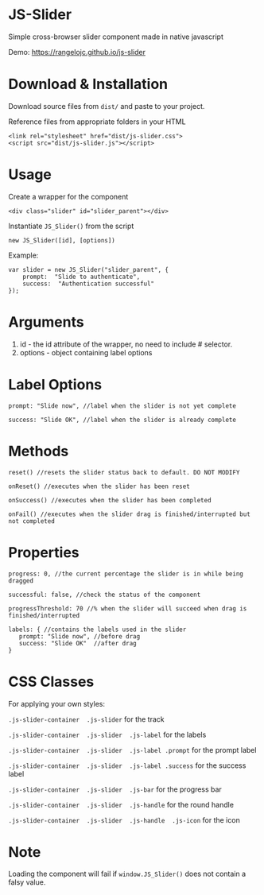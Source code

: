 # JS-Slider

Simple cross-browser slider component made in native javascript

Demo: https://rangelojc.github.io/js-slider

# Download & Installation
Download source files from `dist/` and paste to your project.

Reference files from appropriate folders in your HTML

    <link rel="stylesheet" href="dist/js-slider.css">
    <script src="dist/js-slider.js"></script>

# Usage
Create a wrapper for the component

    <div class="slider" id="slider_parent"></div>

Instantiate `JS_Slider()` from the script

    new JS_Slider([id], [options])
    
Example:
    
    var slider = new JS_Slider("slider_parent", {
	    prompt:  "Slide to authenticate",
	    success:  "Authentication successful"
    });

# Arguments

 1. id - the id attribute of the wrapper, no need to include # selector.
 2. options - object containing label options

# Label Options
	prompt: "Slide now", //label when the slider is not yet complete
	
	success: "Slide OK", //label when the slider is already complete

# Methods

	reset() //resets the slider status back to default. DO NOT MODIFY
	
	onReset() //executes when the slider has been reset
	
	onSuccess() //executes when the slider has been completed
	
	onFail() //executes when the slider drag is finished/interrupted but not completed

# Properties

	progress: 0, //the current percentage the slider is in while being dragged
	
	successful: false, //check the status of the component
	
	progressThreshold: 70 //% when the slider will succeed when drag is finished/interrupted
	
	labels: { //contains the labels used in the slider
       prompt: "Slide now", //before drag
       success: "Slide OK"  //after drag
    }

# CSS Classes

For applying your own styles:

`.js-slider-container  .js-slider` for the track

`.js-slider-container  .js-slider  .js-label` for the labels

`.js-slider-container  .js-slider  .js-label .prompt` for the prompt label

`.js-slider-container  .js-slider  .js-label .success` for the success label

`.js-slider-container  .js-slider  .js-bar` for the progress bar

`.js-slider-container  .js-slider  .js-handle` for the round handle

`.js-slider-container  .js-slider  .js-handle  .js-icon` for the icon

# Note

Loading the component will fail if `window.JS_Slider()` does not contain a falsy value.
